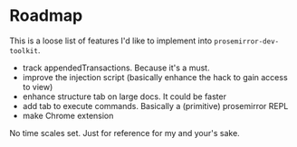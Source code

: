 # Roadmap

This is a loose list of features I'd like to implement into `prosemirror-dev-toolkit`.

- track appendedTransactions. Because it's a must.
- improve the injection script (basically enhance the hack to gain access to view)
- enhance structure tab on large docs. It could be faster
- add tab to execute commands. Basically a (primitive) prosemirror REPL
- make Chrome extension

No time scales set. Just for reference for my and your's sake.